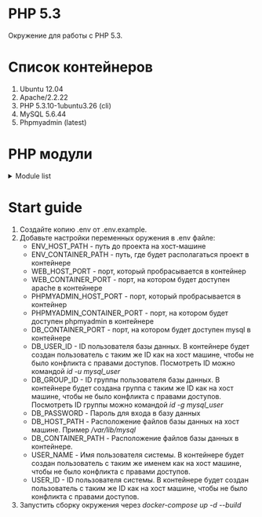 # PHP 5.3

Окружение для работы с PHP 5.3.

# Список контейнеров
1. Ubuntu 12.04
1. Apache/2.2.22
1. PHP 5.3.10-1ubuntu3.26 (cli)
1. MySQL 5.6.44
1. Phpmyadmin (latest)

# PHP модули
<details><summary>Module list</summary>
<p>
<lo>
<li>bcmath</li>
<li>bz2</li>
</lo>
calendar
Core
ctype
curl
date
dba
dom
ereg
exif
fileinfo
filter
ftp
gd
gettext
gmp
hash
iconv
imap
intl
json
libxml
mbstring
mcrypt
mhash
mysql
mysqli
openssl
pcntl
pcre
PDO
pdo_mysql
pdo_sqlite
Phar
posix
readline
Reflection
session
shmop
SimpleXML
soap
sockets
SPL
sqlite3
standard
sysvmsg
sysvsem
sysvshm
tokenizer
wddx
xml
xmlreader
xmlwriter
xsl
zip
zlib
</p>
</details>

# Start guide
1. Создайте копию .env от .env.example.
1. Добавьте настройки переменных оружения в .env файле:
   - ENV_HOST_PATH - путь до проекта на хост-машине
   - ENV_CONTAINER_PATH - путь, где будет располагаться проект в контейнере
   - WEB_HOST_PORT - порт, который пробрасывается в контейнер
   - WEB_CONTAINER_PORT - порт, на котором будет доступен apache в контейнере
   - PHPMYADMIN_HOST_PORT - порт, который пробрасывается в контейнер
   - PHPMYADMIN_CONTAINER_PORT - порт, на котором будет доступен phpmyadmin в контейнере
   - DB_CONTAINER_PORT - порт, на котором будет доступен mysql в контейнере
   - DB_USER_ID - ID пользователя базы данных. В контейнере будет создан пользователь с таким же ID как на хост машине, чтобы не было конфликта с правами доступов. Посмотреть ID можно командой *id -u mysql_user*
   - DB_GROUP_ID - ID группы пользователя базы данных. В контейнере будет создана группа с таким же ID как на хост машине, чтобы не было конфликта с правами доступов. Посмотреть ID группы можно командой *id -g mysql_user*
   - DB_PASSWORD - Пароль для входа в базу данных
   - DB_HOST_PATH - Расположение файлов базы данных на хост машине. Пример */var/lib/mysql*
   - DB_CONTAINER_PATH - Расположение файлов базы данных в контейнере.
   - USER_NAME - Имя пользователя системы. В контейнере будет создан пользователь с таким же именем как на хост машине, чтобы не было конфликта с правами доступов.
   - USER_ID - ID пользователя системы. В контейнере будет создан пользователь с таким же ID как на хост машине, чтобы не было конфликта с правами доступов.
1. Запустить сборку окружения через *docker-compose up -d --build*